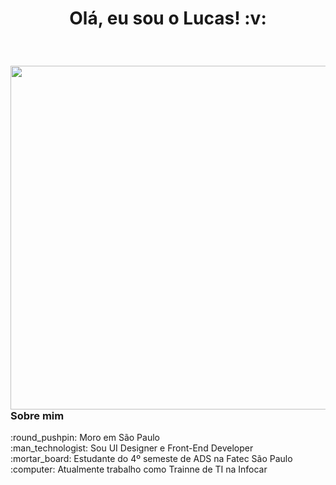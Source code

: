 <div> 
 <h1 align="center"> Olá, eu sou o Lucas!	:v:
</div>

<br/>
 
<div>
 
 <img align="right" width="550" src="https://user-images.githubusercontent.com/56768879/188740161-c24f770c-934c-4096-88e7-592e5a89f96d.png" /> 
 
 <h3>Sobre mim</h3>
 :round_pushpin: Moro em São Paulo <br/>
 :man_technologist: Sou UI Designer e Front-End Developer <br/>
 :mortar_board: Estudante do 4º semeste de ADS na Fatec São Paulo <br/>
 :computer: Atualmente trabalho como Trainne de TI na Infocar
 
</div>
